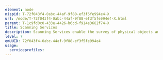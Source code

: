 ```yaml
---
element: node
nispid: T-72f043f4-0abc-44af-9f88-ef3f5fe994e4-X
url: /node/T-72f043f4-0abc-44af-9f88-ef3f5fe994e4-X.html
parent: T-1c9fd0c0-433e-4426-b6cd-f914e3682f74-X
title: Scanning Services
description: Scanning Services enable the survey of physical objects and record these in electronic form. A wide variety of objects can be scanned, accessed, edited, exported, transmitted using scanners and associated processing software for proper application of information. The scanning is executed on devices that use optical, mechanical or other techniques to survey the objects. For instance, it scans text, pictures, film and other two-dimensional objects into file formats. that can be processed by computers. These techniques can also be used to can scan three-dimensional objects from various angles as to build op an electronic copy on a computer for further storage and processing.
level: 7
emUUID: 72f043f4-0abc-44af-9f88-ef3f5fe994e4
usage:
  serviceprofiles:
---
```

